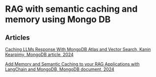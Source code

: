 # RAG with semantic caching and memory using Mongo DB

## Articles

[Caching LLMs Response With MongoDB Atlas and Vector Search, Kanin Kearpimy, MongoDB article, 2024](https://www.mongodb.com/developer/products/atlas/llm_caching_with_mongodb/)

[Add Memory and Semantic Caching to your RAG Applications with LangChain and MongoDB, MongoDB document, 2024](https://www.mongodb.com/docs/atlas/ai-integrations/langchain/memory-semantic-cache/)

